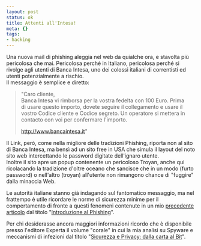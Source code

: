 ```yaml
--- 
layout: post
status: ok
title: Attenti all'Intesa!
meta: {}
tags: 
- hacking
---
```

 Una nuova mail di phishing aleggia nel web da quialche ora, e stavolta più pericolosa che mai. Pericolosa perché in Italiano, pericolosa perché si rivolge agli utenti di Banca Intesa, uno dei colossi italiani di correntisti ed utenti potenzialmente a rischio.  
Il messaggio è semplice e diretto:

> "Caro cliente,  
> Banca Intesa vi rimborsa per la vostra fedelta con 100 Euro. Prima  
> di usare questo importo, dovete seguire il collegamento e usare il  
> vostro Codice cliente e Codice segreto. Un operatore si mettera in  
> contacto con voi per confermare l'importo.  
>  
> http://www.bancaintesa.it"  

Il Link, però, come nella migliore delle tradizioni Phishing, riporta non al sito di Banca Intesa, ma bensì ad un sito free in USA che simula il layout del noto sito web intercettando le password digitate dell'ignaro utente.  
Inoltre il sito apre un popup contenente un pericoloso Troyan, anche qui ricolacando la tradizione d'oltre oceano che sancisce che in un modo (furto password) o nell'altro (troyan) all'utente non rimangono chance di "fuggire" dalla minaccia Web.  
  
Le autorità italiane stanno già indagando sul fantomatico messaggio, ma nel frattempo è utile ricordare le norme di sicurezza minime per il compertamento di fronte a questi fenomeni contenute in un mio <a href="http://www.lastknight.com/Introduzione-al-Phishing.aspx">precedente articolo</a> dal titolo "<a href="http://www.lastknight.com/Introduzione-al-Phishing.aspx">Introduzione al Phishing</a>".  
  
Per chi desiderasse ancora maggiori informazioni ricordo che è disponibile presso l'editore Experta il volume "corale" in cui la mia analisi su Spyware e meccanismi di infezioni dal titolo "<a href="http://www.expertaedizioni.it/index.php?id=38909">Sicurezza e Privacy: dalla carta al Bit</a>".
